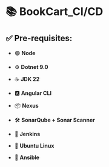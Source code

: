 # 📚 BookCart_CI/CD

## ✅ Pre-requisites:

* 🟢 **Node** 

* ⚙️ **Dotnet 9.0**

* ☕ **JDK 22**

* 🅰️ **Angular CLI**

* 📦 **Nexus**

* 🛠️ **SonarQube + Sonar Scanner**

* 🚀 **Jenkins**

* 🐧 **Ubuntu Linux**

* 🤖 **Ansible**
